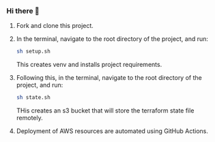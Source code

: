 ### Hi there 👋

<!--
**nc-de-awsome/nc-de-awsome** is a ✨ _special_ ✨ repository because its `README.md` (this file) appears on your GitHub profile.

Here are some ideas to get you started:

- 🔭 I’m currently working on ...
- 🌱 I’m currently learning ...
- 👯 I’m looking to collaborate on ...
- 🤔 I’m looking for help with ...
- 💬 Ask me about ...
- 📫 How to reach me: ...
- 😄 Pronouns: ...
- ⚡ Fun fact: ...
-->

1. Fork and clone this project.
2. In the terminal, navigate to the root directory of the project, and run:

   ```bash
   sh setup.sh
   ```

   This creates venv and installs project requirements.

3. Following this, in the terminal, navigate to the root directory of the project, and run:

   ```bash
   sh state.sh
   ```

   THis creates an s3 bucket that will store the terraform state file remotely.

4. Deployment of AWS resources are automated using GitHub Actions.
